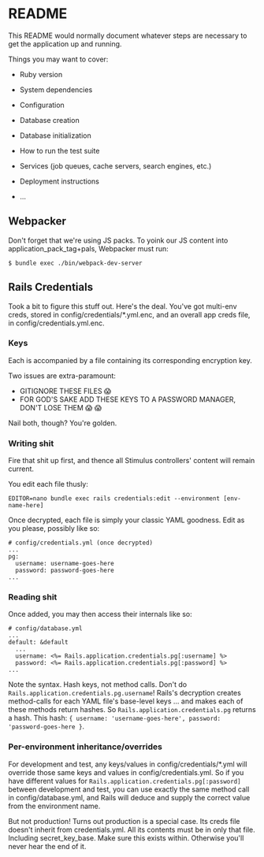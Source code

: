 # README

This README would normally document whatever steps are necessary to get the
application up and running.

Things you may want to cover:

* Ruby version

* System dependencies

* Configuration

* Database creation

* Database initialization

* How to run the test suite

* Services (job queues, cache servers, search engines, etc.)

* Deployment instructions

* ...

## Webpacker

Don't forget that we're using JS packs. To yoink our JS content into application_pack_tag+pals, Webpacker must run:

`$ bundle exec ./bin/webpack-dev-server`

## Rails Credentials

Took a bit to figure this stuff out. Here's the deal. You've got multi-env creds, stored in config/credentials/*.yml.enc, and an overall app creds file, in config/credentials.yml.enc. 

### Keys

Each is accompanied by a file containing its corresponding encryption key.

Two issues are extra-paramount:
* GITIGNORE THESE FILES :scream:
* FOR GOD'S SAKE ADD THESE KEYS TO A PASSWORD MANAGER, DON'T LOSE THEM :scream: :scream:

Nail both, though? You're golden.

### Writing shit

Fire that shit up first, and thence all Stimulus controllers' content will remain current.

You edit each file thusly:
```
EDITOR=nano bundle exec rails credentials:edit --environment [env-name-here]
```

Once decrypted, each file is simply your classic YAML goodness. Edit as you please, possibly like so:
```
# config/credentials.yml (once decrypted)
...
pg:
  username: username-goes-here
  password: password-goes-here
...
```

### Reading shit

Once added, you may then access their internals like so:
```
# config/database.yml
...
default: &default
  ...
  username: <%= Rails.application.credentials.pg[:username] %>
  password: <%= Rails.application.credentials.pg[:password] %>
...
```

Note the syntax. Hash keys, not method calls. Don't do `Rails.application.credentials.pg.username`! Rails's decryption creates method-calls for each YAML file's base-level keys ... and makes each of these methods return hashes. So `Rails.application.credentials.pg` returns a hash. This hash: `{ username: 'username-goes-here', password: 'password-goes-here }`.

### Per-environment inheritance/overrides

For development and test, any keys/values in config/credentials/*.yml will override those same keys and values in config/credentials.yml. So if you have different values for `Rails.application.credentials.pg[:password]` between development and test, you can use exactly the same method call in config/database.yml, and Rails will deduce and supply the correct value from the environment name.

But not production! Turns out production is a special case. Its creds file doesn't inherit from credentials.yml. All its contents must be in only that file. Including secret_key_base. Make sure this exists within. Otherwise you'll never hear the end of it.

